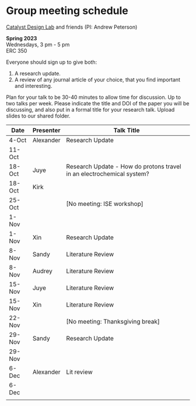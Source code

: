 # Group meeting schedule #
[Catalyst Design Lab](http://brown.edu/go/catalyst) and friends (PI: Andrew Peterson)

**Spring 2023**  
Wednesdays, 3 pm - 5 pm  
ERC 350

Everyone should sign up to give both:

1. A research update.
2. A review of any journal article of your choice, that you find important and interesting.

Plan for your talk to be 30-40 minutes to allow time for discussion. Up to two talks per week. Please indicate the title and DOI of the paper you will be discussing, and also put in a formal title for your research talk. Upload slides to our shared folder.


| Date   |   Presenter   |   Talk Title                                              |
| ------ | ------------- | --------------------------------------------------------- |
| 4-Oct  | Alexander     | Research Update                                           |
| 11-Oct |               |                                                           |
| 18-Oct | Juye          | Research Update - How do protons travel in an electrochemical system? |
| 18-Oct | Kirk          |                                                           |
| 25-Oct |               | [No meeting: ISE workshop]                                |
| 1-Nov  |               |                                                           |
| 1-Nov  | Xin           | Research Update                                           |
| 8-Nov  | Sandy         | Literature Review                                         |
| 8-Nov  | Audrey        | Literature Review                                         |
| 15-Nov | Juye          | Literature Review                                         |
| 15-Nov | Xin           | Literature Review                                         |
| 22-Nov |               | [No meeting: Thanksgiving break]                          |
| 29-Nov | Sandy         | Research Update                                           |
| 29-Nov |               |                                                           |
| 6-Dec  | Alexander     | Lit review                                                |
| 6-Dec  |               |                                                           |
                                                     |